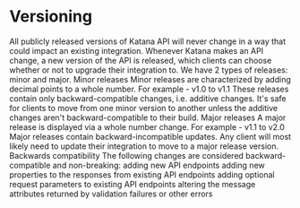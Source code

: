 # Versioning

All publicly released versions of Katana API will never change in a way that could
impact an existing integration. Whenever Katana makes an API change, a new version of
the API is released, which clients can choose whether or not to upgrade their
integration to. We have 2 types of releases: minor and major. Minor releases Minor
releases are characterized by adding decimal points to a whole number. For example -
v1.0 to v1.1 These releases contain only backward-compatible changes, i.e. additive
changes. It's safe for clients to move from one minor version to another unless the
additive changes aren't backward-compatible to their build. Major releases A major
release is displayed via a whole number change. For example - v1.1 to v2.0 Major
releases contain backward-incompatible updates. Any client will most likely need to
update their integration to move to a major release version. Backwards compatibility The
following changes are considered backward-compatible and non-breaking: adding new API
endpoints adding new properties to the responses from existing API endpoints adding
optional request parameters to existing API endpoints altering the message attributes
returned by validation failures or other errors

